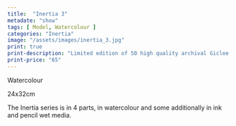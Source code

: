 ```yaml
---
title:  "Inertia 3"
metadate: "show"
tags: [ Model, Watercolour ]
categories: "Inertia"
image: "/assets/images/inertia_3.jpg"
print: true
print-description: "Limited edition of 50 high quality archival Giclee prints on Aquarelle Rag paper (24x32 cm, same size as originals). Signed with the number of edition."
print-price: "65"
---
```


Watercolour

24x32cm

The Inertia series is in 4 parts, in watercolour and some additionally in ink and pencil wet media.
